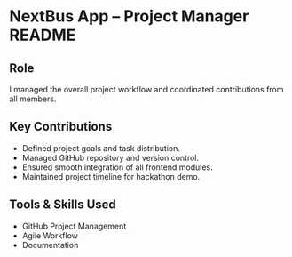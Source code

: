 # NextBus App – Project Manager README

## Role
I managed the overall project workflow and coordinated contributions from all members.

## Key Contributions
- Defined project goals and task distribution.
- Managed GitHub repository and version control.
- Ensured smooth integration of all frontend modules.
- Maintained project timeline for hackathon demo.

## Tools & Skills Used
- GitHub Project Management
- Agile Workflow
- Documentation
